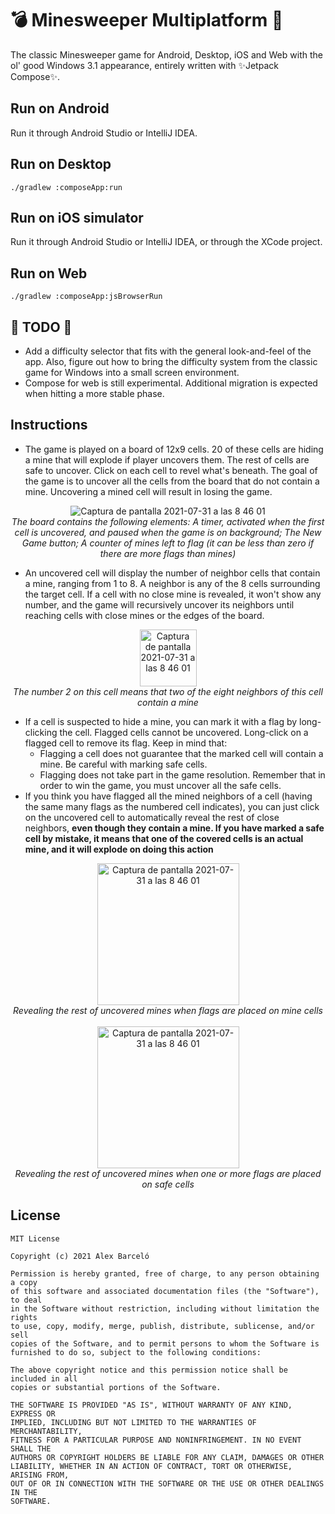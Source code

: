 # 💣 Minesweeper Multiplatform 🚩
The classic Minesweeper game for Android, Desktop, iOS and Web with the ol' good Windows 3.1 appearance, entirely written with :sparkles:Jetpack Compose:sparkles:.

## Run on Android
Run it through Android Studio or IntelliJ IDEA.

## Run on Desktop
`./gradlew :composeApp:run`

## Run on iOS simulator
Run it through Android Studio or IntelliJ IDEA, or through the XCode project.

## Run on Web
`./gradlew :composeApp:jsBrowserRun`

## 🚧 TODO 🚧
- Add a difficulty selector that fits with the general look-and-feel of the app. Also, figure out how to bring the difficulty system from the classic game for Windows into a small screen environment.
- Compose for web is still experimental. Additional migration is expected when hitting a more stable phase. 

## Instructions
 - The game is played on a board of 12x9 cells. 20 of these cells are hiding a mine that will explode if player uncovers them. The rest of cells are safe to uncover. Click on each cell to revel what's beneath. The goal of the game is to uncover all the cells from the board that do not contain a mine. Uncovering a mined cell will result in losing the game.
 <p align="center">
  <img alt="Captura de pantalla 2021-07-31 a las 8 46 01" src="https://user-images.githubusercontent.com/7533710/127735670-7966298e-5c6e-42fd-96b9-a10697fc02b4.png">
  <br>
  <i>The board contains the following elements: A timer, activated when the first cell is uncovered, and paused when the game is on background; The New Game button; A counter of mines left to flag (it can be less than zero if there are more flags than mines) </i>
</p>
 
 - An uncovered cell will display the number of neighbor cells that contain a mine, ranging from 1 to 8. A neighbor is any of the 8 cells surrounding the target cell. If a cell with no close mine is revealed, it won't show any number, and the game will recursively uncover its neighbors until reaching cells with close mines or the edges of the board. 
<p align="center">
  <img width="91" alt="Captura de pantalla 2021-07-31 a las 8 46 01" src="https://user-images.githubusercontent.com/7533710/127731669-52385f72-90e8-4212-b4bb-b8710360f4ed.png">
  <br>
  <i>The number 2 on this cell means that two of the eight neighbors of this cell contain a mine</i>
</p>

 - If a cell is suspected to hide a mine, you can mark it with a flag by long-clicking the cell. Flagged cells cannot be uncovered. Long-click on a flagged cell to remove its flag. Keep in mind that: 
   - Flagging a cell does not guarantee that the marked cell will contain a mine. Be careful with marking safe cells.
   - Flagging does not take part in the game resolution. Remember that in order to win the game, you must uncover all the safe cells.
 - If you think you have flagged all the mined neighbors of a cell (having the same many flags as the numbered cell indicates), you can just click on the uncovered cell to automatically reveal the rest of close neighbors, <b>even though they contain a mine. If you have marked a safe cell by mistake, it means that one of the covered cells is an actual mine, and it will explode on doing this action</b>
<p align="center">
  <img width="227" alt="Captura de pantalla 2021-07-31 a las 8 46 01" src="https://user-images.githubusercontent.com/7533710/127733929-681c9d8d-3df3-414d-95cf-a386344e999a.png">
  <br>
  <i>Revealing the rest of uncovered mines when flags are placed on mine cells</i>
  <br><br>
  <img width="227" alt="Captura de pantalla 2021-07-31 a las 8 46 01" src="https://user-images.githubusercontent.com/7533710/127733846-edc5e617-1218-4413-b79c-5f0f3daf9540.png">
  <br>
  <i>Revealing the rest of uncovered mines when one or more flags are placed on safe cells</i>
</p>

## License
```
MIT License

Copyright (c) 2021 Alex Barceló

Permission is hereby granted, free of charge, to any person obtaining a copy
of this software and associated documentation files (the "Software"), to deal
in the Software without restriction, including without limitation the rights
to use, copy, modify, merge, publish, distribute, sublicense, and/or sell
copies of the Software, and to permit persons to whom the Software is
furnished to do so, subject to the following conditions:

The above copyright notice and this permission notice shall be included in all
copies or substantial portions of the Software.

THE SOFTWARE IS PROVIDED "AS IS", WITHOUT WARRANTY OF ANY KIND, EXPRESS OR
IMPLIED, INCLUDING BUT NOT LIMITED TO THE WARRANTIES OF MERCHANTABILITY,
FITNESS FOR A PARTICULAR PURPOSE AND NONINFRINGEMENT. IN NO EVENT SHALL THE
AUTHORS OR COPYRIGHT HOLDERS BE LIABLE FOR ANY CLAIM, DAMAGES OR OTHER
LIABILITY, WHETHER IN AN ACTION OF CONTRACT, TORT OR OTHERWISE, ARISING FROM,
OUT OF OR IN CONNECTION WITH THE SOFTWARE OR THE USE OR OTHER DEALINGS IN THE
SOFTWARE.
```
